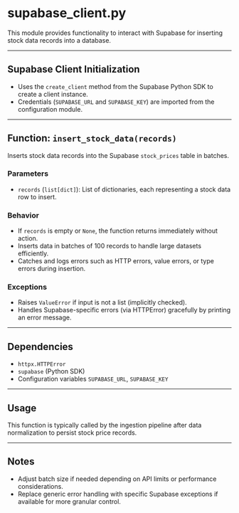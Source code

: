 # supabase_client.py

This module provides functionality to interact with Supabase for inserting stock data records into a database.

---

## Supabase Client Initialization

- Uses the `create_client` method from the Supabase Python SDK to create a client instance.
- Credentials (`SUPABASE_URL` and `SUPABASE_KEY`) are imported from the configuration module.

---

## Function: `insert_stock_data(records)`

Inserts stock data records into the Supabase `stock_prices` table in batches.

### Parameters

- `records` (`list[dict]`): List of dictionaries, each representing a stock data row to insert.

### Behavior

- If `records` is empty or `None`, the function returns immediately without action.
- Inserts data in batches of 100 records to handle large datasets efficiently.
- Catches and logs errors such as HTTP errors, value errors, or type errors during insertion.

### Exceptions

- Raises `ValueError` if input is not a list (implicitly checked).
- Handles Supabase-specific errors (via HTTPError) gracefully by printing an error message.

---

## Dependencies

- `httpx.HTTPError`
- `supabase` (Python SDK)
- Configuration variables `SUPABASE_URL`, `SUPABASE_KEY`

---

## Usage

This function is typically called by the ingestion pipeline after data normalization to persist stock price records.

---

## Notes

- Adjust batch size if needed depending on API limits or performance considerations.
- Replace generic error handling with specific Supabase exceptions if available for more granular control.